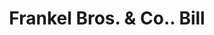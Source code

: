 ---
doi: 10.7916/D83V0V9Z
date_other: '1900'
date_other_textual: 1900-1909
form: printed ephemera
genre:
- Invoices
name:
- Frankel Bros. & Co.
object_in_context_url: https://biggert.cul.columbia.edu/items/view/ave_biggert_01184
subject_hierarchical_geographic:
- Rochester, New York, United States
subject_name:
- Frankel Bros. & Co.
title: Frankel Bros. & Co.. Bill
sort_title: Frankel Bros. & Co.. Bill
call_number: ave_biggert_01184
coordinates:
- 43.16555555555556,-77.61138888888888
pid: ave_biggert_01184
identifiers: ave_biggert_01184
thumbnail: https://derivativo-1.library.columbia.edu/iiif/2/ldpd:343392/full/!256,256/0/native.jpg
permalink: "/biggert/ave_biggert_01184/"
layout: iiif-image-page
---
